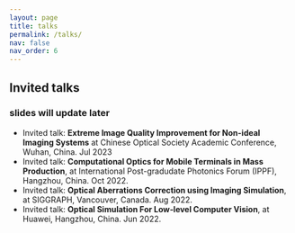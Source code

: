 ```yaml
---
layout: page
title: talks
permalink: /talks/
nav: false
nav_order: 6
---
```


## Invited talks

### slides will update later

- Invited talk: **Extreme Image Quality Improvement for Non-ideal Imaging Systems** at Chinese Optical Society Academic Conference, Wuhan, China. Jul 2023
- Invited talk: **Computational Optics for Mobile Terminals in Mass Production**, at International Post-gradudate Photonics Forum (IPPF), Hangzhou, China. Oct 2022.
- Invited talk: **Optical Aberrations Correction using Imaging Simulation**, at SIGGRAPH, Vancouver, Canada. Aug 2022.
- Invited talk: **Optical Simulation For Low‑level Computer Vision**, at Huawei, Hangzhou, China. Jun 2022.

